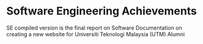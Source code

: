 # Software Engineering Achievements
SE compiled version is the final report on Software Documentation on creating a new website for Universiti Teknologi Malaysia (UTM) Alumni 
